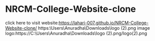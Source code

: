 # NRCM-College-Website-clone
click here to visit website:https://lahari-007.github.io/NRCM-College-Website-clone/
 https:\Users\Anuradha\Downloads\logo (2).png
image logo:https://C:\Users\Anuradha\Downloads\logo (2).png/logo(2).png
